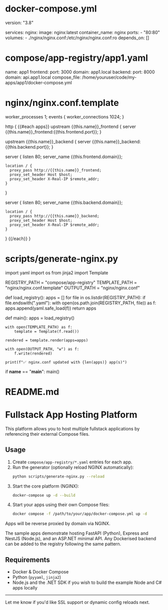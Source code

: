 # docker-compose.yml

version: "3.8"

services:
  nginx:
    image: nginx:latest
    container_name: nginx
    ports:
      - "80:80"
    volumes:
      - ./nginx/nginx.conf:/etc/nginx/nginx.conf:ro
    depends_on: []

# compose/app-registry/app1.yaml

name: app1
frontend:
  port: 3000
  domain: app1.local
backend:
  port: 8000
  domain: api.app1.local
compose_file: /home/youruser/code/my-apps/app1/docker-compose.yml

# nginx/nginx.conf.template

worker_processes 1;
events { worker_connections 1024; }

http {
  {{#each apps}}
  upstream {{this.name}}_frontend {
    server {{this.name}}_frontend:{{this.frontend.port}};
  }

  upstream {{this.name}}_backend {
    server {{this.name}}_backend:{{this.backend.port}};
  }

  server {
    listen 80;
    server_name {{this.frontend.domain}};

    location / {
      proxy_pass http://{{this.name}}_frontend;
      proxy_set_header Host $host;
      proxy_set_header X-Real-IP $remote_addr;
    }
  }

  server {
    listen 80;
    server_name {{this.backend.domain}};

    location / {
      proxy_pass http://{{this.name}}_backend;
      proxy_set_header Host $host;
      proxy_set_header X-Real-IP $remote_addr;
    }
  }
  {{/each}}
}

# scripts/generate-nginx.py

import yaml
import os
from jinja2 import Template

REGISTRY_PATH = "compose/app-registry"
TEMPLATE_PATH = "nginx/nginx.conf.template"
OUTPUT_PATH = "nginx/nginx.conf"

def load_registry():
    apps = []
    for file in os.listdir(REGISTRY_PATH):
        if file.endswith(".yaml"):
            with open(os.path.join(REGISTRY_PATH, file)) as f:
                apps.append(yaml.safe_load(f))
    return apps

def main():
    apps = load_registry()

    with open(TEMPLATE_PATH) as f:
        template = Template(f.read())

    rendered = template.render(apps=apps)

    with open(OUTPUT_PATH, "w") as f:
        f.write(rendered)

    print(f"✅ nginx.conf updated with {len(apps)} app(s)")

if __name__ == "__main__":
    main()

# README.md

# Fullstack App Hosting Platform

This platform allows you to host multiple fullstack applications by referencing their external Compose files.

## Usage

1. Create `compose/app-registry/*.yaml` entries for each app.
2. Run the generator (optionally reload NGINX automatically):
   ```bash
   python scripts/generate-nginx.py --reload
   ```
3. Start the core platform (NGINX):
   ```bash
   docker-compose up -d --build
   ```
4. Start your apps using their own Compose files:
   ```bash
   docker compose -f /path/to/your/app/docker-compose.yml up -d
   ```

Apps will be reverse proxied by domain via NGINX.

The sample apps demonstrate hosting FastAPI (Python), Express and NestJS (Node.js),
and an ASP.NET minimal API. Any Dockerised backend can be added to the registry
following the same pattern.

## Requirements
- Docker & Docker Compose
- Python (`pyyaml`, `jinja2`)
- Node.js and the .NET SDK if you wish to build the example Node and C# apps locally

---

Let me know if you'd like SSL support or dynamic config reloads next.
